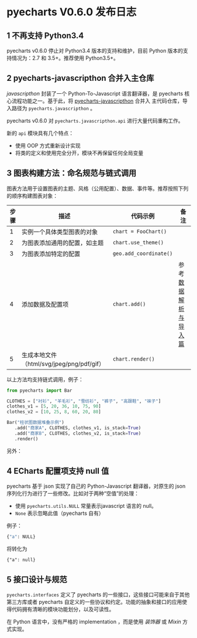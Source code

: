 # pyecharts V0.6.0 发布日志


## 1 不再支持 Python3.4

pyecharts v0.6.0 停止对 Python3.4 版本的支持和维护，目前 Python 版本的支持情况为：2.7 和 3.5+。推荐使用 Python3.5+。

## 2 pyecharts-javascripthon 合并入主仓库

*javascripthon* 封装了一个 Python-To-Javascript 语言翻译器，是 pyecharts 核心流程功能之一。基于此，将 [pyecharts-javascripthon](https://github.com/pyecharts/pyecharts-javascripthon) 合并入 主代码仓库，导入路径为 `pyecharts.javascripthon` 。

pyecharts v0.6.0  对 `pyecharts.javascripthon.api` 进行大量代码重构工作。

新的 `api` 模块具有几个特点：

- 使用 OOP 方式重新设计实现
- 将类的定义和使用完全分开，模块不再保留任何全局变量


## 3 图表构建方法：命名规范与链式调用

图表方法用于设置图表的主题、风格（公用配置）、数据、事件等。推荐按照下列的顺序构建图表对象：

| 步骤 | 描述                                      | 代码示例               | 备注                                       |
| ---- | ----------------------------------------- | ---------------------- | ------------------------------------------ |
| 1    | 实例一个具体类型图表的对象                | `chart = FooChart()`   |                                            |
| 2    | 为图表添加通用的配置，如主题              | `chart.use_theme()`    |                                            |
| 3    | 为图表添加特定的配置                      | `geo.add_coordinate()` |                                            |
| 4    | 添加数据及配置项                          | `chart.add()`          | 参考 [数据解析与导入篇](zh-cn/data_import) |
| 5    | 生成本地文件（html/svg/jpeg/png/pdf/gif） | `chart.render()`       |                                            |

以上方法均支持链式调用，例子：

```python
from pyecharts import Bar

CLOTHES = ["衬衫", "羊毛衫", "雪纺衫", "裤子", "高跟鞋", "袜子"]
clothes_v1 = [5, 20, 36, 10, 75, 90]
clothes_v2 = [10, 25, 8, 60, 20, 80]

Bar("柱状图数据堆叠示例")
   .add("商家A", CLOTHES, clothes_v1, is_stack=True)
   .add("商家B", CLOTHES, clothes_v2, is_stack=True)
   .render()
```

另外：

## 4 ECharts 配置项支持 null 值

pyecharts 基于 json 实现了自己的 Python-Javascript 翻译器，对原生的 json 序列化行为进行了一些修改。比如对于两种“空值”的处理：

- 使用 `pyecharts.utils.NULL` 常量表示javascript 语言的 null。
- `None` 表示忽略此值（pyecharts 自有）

例子：

```python
{"a": NULL}
```
将转化为

```jS
{"a": null}
```

## 5 接口设计与规范

`pyecharts.interfaces` 定义了 pyecharts 的一些接口，这些接口可能来自于其他第三方库或者 pyecharts 自定义的一些协议和约定。功能的抽象和接口的应用使得代码拥有清晰的模块功能划分，以及可读性。

在 Python 语言中，没有严格的 implementation ，而是使用 *装饰器* 或 *Mixin* 方式实现。
